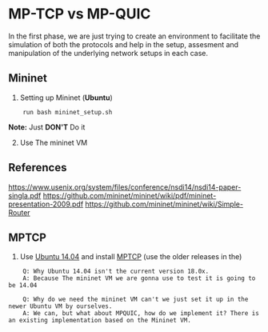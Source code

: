 # MP-TCP vs MP-QUIC

In the first phase, we are just trying to create an environment to facilitate the simulation of both the protocols and help in the setup, assesment and manipulation of the underlying network setups in each case.
## Mininet

1. Setting up Mininet (**Ubuntu**)

```
	run bash mininet_setup.sh
```

**Note:** Just __DON'T__ Do it

2. Use The mininet VM

## References

https://www.usenix.org/system/files/conference/nsdi14/nsdi14-paper-singla.pdf
https://github.com/mininet/mininet/wiki/pdf/mininet-presentation-2009.pdf
https://github.com/mininet/mininet/wiki/Simple-Router 

## MPTCP

1. Use [Ubuntu 14.04](https://sourceforge.net/projects/osboxes/files/v/vb/55-U-u/14.04/14.04.6/1404-664.7z/download) and install [MPTCP](https://multipath-tcp.org/pmwiki.php/Users/AptRepository) (use the older releases in the)
```
	Q: Why Ubuntu 14.04 isn't the current version 18.0x.
	A: Because The mininet VM we are gonna use to test it is going to be 14.04

	Q: Why do we need the mininet VM can't we just set it up in the newer Ubuntu VM by ourselves.
	A: We can, but what about MPQUIC, how do we implement it? There is an existing implementation based on the Mininet VM.
```